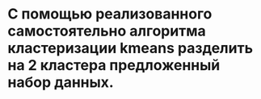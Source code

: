 # С помощью реализованного самостоятельно алгоритма кластеризации kmeans разделить на 2 кластера предложенный набор данных.

